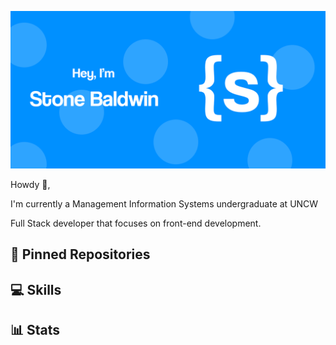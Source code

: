 ![Stone's Github Banner](https://github.com/stonebaldwin/stonebaldwin/blob/main/assets/Github-Banner.png)

Howdy 👋,

I'm currently a Management Information Systems undergraduate at UNCW

Full Stack developer that focuses on front-end development.


## 📍 Pinned Repositories


## 💻 Skills


## 📊 Stats
